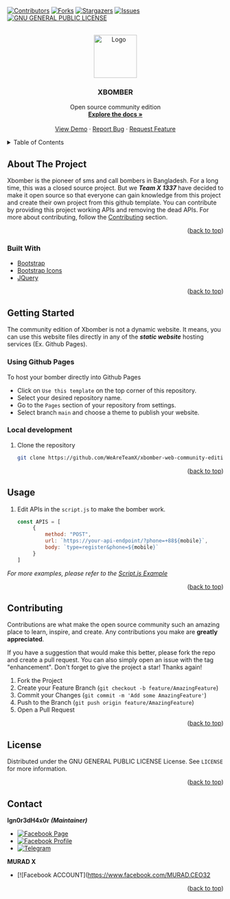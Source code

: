 <div id="top"></div>


[![Contributors][contributors-shield]][contributors-url]
[![Forks][forks-shield]][forks-url]
[![Stargazers][stars-shield]][stars-url]
[![Issues][issues-shield]][issues-url]
[![GNU GENERAL PUBLIC LICENSE][license-shield]][license-url]



<!-- PROJECT LOGO -->
<br />
<div align="center">
  <a href="https://github.com/weareteamx/xbomber-web-community-edition">
    <img src="https://i.ibb.co/Kxfn3pJ/XBOMBER-Round.png" alt="Logo" width="100" height="100">
  </a>

<h3 align="center">XBOMBER</h3>

  <p align="center">
    Open source community edition
    <br />
    <a href="https://github.com/WeAreTeamX/xbomber-web-community-edition/blob/main/README.md"><strong>Explore the docs »</strong></a>
    <br />
    <br />
    <a href="https://weareteamx.github.io/xbomber-web-community-edition/">View Demo</a>
    ·
    <a href="https://weareteamx.github.io/xbomber-web-community-edition/issues">Report Bug</a>
    ·
    <a href="https://weareteamx.github.io/xbomber-web-community-edition/issues">Request Feature</a>
  </p>
</div>



<!-- TABLE OF CONTENTS -->
<details>
  <summary>Table of Contents</summary>
  <ol>
    <li>
      <a href="#about-the-project">About The Project</a>
      <ul>
        <li><a href="#built-with">Built With</a></li>
      </ul>
    </li>
    <li>
      <a href="#getting-started">Getting Started</a>
      <ul>
        <li><a href="#using-github-pages">Using Github Pages</a></li>
        <li><a href="#local-development">Local development</a></li>
      </ul>
    </li>
    <li><a href="#usage">Usage</a></li>
    <li><a href="#contributing">Contributing</a></li>
    <li><a href="#license">License</a></li>
    <li><a href="#contact">Contact</a></li>
  </ol>
</details>



<!-- ABOUT THE PROJECT -->
## About The Project

Xbomber is the pioneer of sms and call bombers in Bangladesh. For a long time, this was a closed source project. But we ***Team X 1337*** have decided to make it open source so that everyone can gain knowledge from this project and create their own project from this github template. You can contribute by providing this project working APIs and removing the dead APIs. For more about contributing, follow the <a href="#contributing">Contributing</a> section.

<p align="right">(<a href="#top">back to top</a>)</p>



### Built With

* [Bootstrap](https://getbootstrap.com)
* [Bootstrap Icons](https://icons.getbootstrap.com)
* [JQuery](https://jquery.com)

<p align="right">(<a href="#top">back to top</a>)</p>



<!-- GETTING STARTED -->
## Getting Started

The community edition of Xbomber is not a dynamic website. It means, you can use this website files directly in any of the ***static website*** hosting services (Ex. Github Pages).

### Using Github Pages

To host your bomber directly into Github Pages 
- Click on `Use this template` on the top corner of this repository.
- Select your desired repository name.
- Go to the `Pages` section of your repository from settings.
- Select branch `main` and choose a theme to publish your website.

### Local development

1. Clone the repository
   ```sh
   git clone https://github.com/WeAreTeamX/xbomber-web-community-edition.git
   ```

<p align="right">(<a href="#top">back to top</a>)</p>



<!-- USAGE EXAMPLES -->
## Usage

1. Edit APIs in the `script.js` to make the bomber work.
   ```js
   const APIS = [
        {
            method: "POST",
            url: `https://your-api-endpoint/?phone=+88${mobile}`,
            body: `type=register&phone=${mobile}`
        }
   ]
   ```

_For more examples, please refer to the [Script.js Example](https://github.com/WeAreTeamX/xbomber-web-community-edition/blob/main/assets/script.js)_

<p align="right">(<a href="#top">back to top</a>)</p>



<!-- CONTRIBUTING -->
## Contributing

Contributions are what make the open source community such an amazing place to learn, inspire, and create. Any contributions you make are **greatly appreciated**.

If you have a suggestion that would make this better, please fork the repo and create a pull request. You can also simply open an issue with the tag "enhancement".
Don't forget to give the project a star! Thanks again!

1. Fork the Project
2. Create your Feature Branch (`git checkout -b feature/AmazingFeature`)
3. Commit your Changes (`git commit -m 'Add some AmazingFeature'`)
4. Push to the Branch (`git push origin feature/AmazingFeature`)
5. Open a Pull Request

<p align="right">(<a href="#top">back to top</a>)</p>



<!-- LICENSE -->
## License

Distributed under the GNU GENERAL PUBLIC LICENSE License. See `LICENSE` for more information.

<p align="right">(<a href="#top">back to top</a>)</p>



<!-- CONTACT -->
## Contact

**Ign0r3dH4x0r** ***(Maintainer)***
- [![Facebook Page](https://img.shields.io/badge/Facebook-Page-1877F2?style=for-the-badge&logo=facebook&logoColor=white)](https://facebook.com/ign0r3dh4x0r)&nbsp;
- [![Facebook Profile](https://img.shields.io/badge/Facebook-Profile-1877F2?style=for-the-badge&logo=facebook&logoColor=white)](https://facebook.com/ffsowmik)&nbsp;
- [![Telegram](https://img.shields.io/badge/Telegram-ID-2CA5E0?style=for-the-badge&logo=telegram&logoColor=white)](https://t.me/xowmik)&nbsp;

**MURAD X**
- [![Facebook ACCOUNT](https://www.facebook.com/MURAD.CEO32





<p align="right">(<a href="#top">back to top</a>)</p>



<!-- MARKDOWN LINKS & IMAGES -->
<!-- https://www.markdownguide.org/basic-syntax/#reference-style-links -->
[contributors-shield]: https://img.shields.io/github/contributors/WeAreTeamX/xbomber-web-community-edition.svg?style=for-the-badge
[contributors-url]: https://github.com/WeAreTeamX/xbomber-web-community-edition/graphs/contributors
[forks-shield]: https://img.shields.io/github/forks/WeAreTeamX/xbomber-web-community-edition.svg?style=for-the-badge
[forks-url]: https://github.com/WeAreTeamX/xbomber-web-community-edition/network/members
[stars-shield]: https://img.shields.io/github/stars/WeAreTeamX/xbomber-web-community-edition.svg?style=for-the-badge
[stars-url]: https://github.com/WeAreTeamX/xbomber-web-community-edition/stargazers
[issues-shield]: https://img.seTeamX/xbomber-web-community-edition.svg?style=for-the-badge
[issues-url]: https://github.com/WeAreTeamX/xbomber-web-community-edition/issues
[license-shield]: https://img.shields.io/github/license/WeAreTeamX/xbomber-web-community-edition.svg?style=for-the-badge
[license-url]: https://github.com/WeAreTeamX/xbomber-web-community-edition/blob/master/LICENSE.txt
[linkedin-shield]: https://img.shields.io/badge/-LinkedIn-black.svg?style=for-the-badge&logo=linkedin&colorB=555
